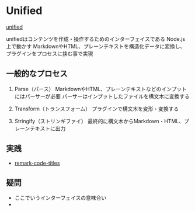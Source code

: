 # Unified

[unified](https://unifiedjs.com/)

unifiedはコンテンツを作成・操作するためのインターフェイスである
Node.js上で動かす
MarkdownやHTML、プレーンテキストを構造化データに変換し、プラグインをプロセスに挟む事で実現

## 一般的なプロセス

1. Parse（パース）
   MarkdownやHTML、プレーンテキストなどのインプットにはパーサーが必要
   パーサーはインプットしたファイルを構文木に変換する

1. Transform（トランスフォーム）
   プラグインで構文木を変形・変換する

1. Stringify（ストリンギファイ）
   最終的に構文木からMarkdown・HTML、プレーンテキストに出力

## 実践

- [remark-code-titles](./remark-code-titles/README.md)

## 疑問

- ここでいうインターフェイスの意味合い
- 